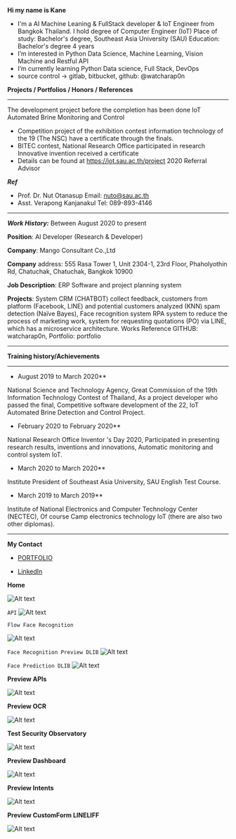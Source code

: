 



**Hi my name is Kane**

- I'm a AI Machine Leaning & FullStack developer & IoT Engineer from Bangkok Thailand. I hold degree of Computer Engineer (IoT) Place of study: Bachelor's degree, Southeast Asia University (SAU) Education: Bachelor's degree 4 years
- I’m interested in Python Data Science, Machine Learning, Vision Machine and Restful API
- I’m currently learning Python Data science, Full Stack, DevOps
- source control -> gitlab, bitbucket, github: @watcharap0n

**Projects / Portfolios / Honors / References**

****
The development project before the completion has been done IoT Automated Brine Monitoring and Control

- Competition project of the exhibition contest information technology of the 19 (The NSC) have a certificate through the finals.
- BITEC contest, National Research Office participated in research Innovative invention received a certificate
- Details can be found at https://iot.sau.ac.th/project 2020
Referral
Advisor

***Ref***
- Prof. Dr. Nut Otanasup Email: nuto@sau.ac.th 
- Asst. Verapong Kanjanakul Tel: 089-893-4146

****

***Work History:*** Between August 2020 to present

**Position**: AI Developer (Research & Developer)

**Company**: Mango Consultant Co.,Ltd

**Company** address: 555 Rasa Tower 1, Unit 2304-1, 23rd Floor, Phaholyothin Rd, Chatuchak, Chatuchak, Bangkok 10900

**Job Description**: ERP Software and project planning system

**Projects**: System CRM (CHATBOT) collect feedback, customers from platform (Facebook, LINE) and potential customers analyzed (KNN) spam detection (Naïve Bayes), Face recognition system RPA system
to reduce the process of marketing work, system for requesting quotations (PO) via LINE, which has a microservice architecture.
Works Reference GITHUB: watcharap0n, Portfolio: portfolio

****

**Training history/Achievements**

****

- August 2019 to March 2020**

National Science and Technology Agency,
Great Commission of the 19th Information Technology Contest of Thailand,
As a project developer who passed the final,
Competitive software development of the 22,
IoT Automated Brine Detection and Control Project.

- February 2020 to February 2020**

National Research Office Inventor 's Day 2020,
Participated in presenting research results, inventions and innovations, Automatic monitoring and control system IoT.

- March 2020 to March 2020**

Institute President of Southeast Asia University,
SAU English Test Course.

- March 2019 to March 2019**

Institute of National Electronics and Computer Technology
Center (NECTEC),
Of course Camp electronics technology IoT (there are also two other diplomas).

****

**My Contact**

- [PORTFOLIO](https://watcharapon.dev)

- [LinkedIn](https://www.linkedin.com/in/watcharapon-weeraborirak)

**Home**

![Alt text](https://github.com/watcharap0n/portfolio/blob/main/client/static/github/port1.png?raw=true "Title")


`API`
  ![Alt text](https://github.com/watcharap0n/dlib-dc/blob/main/static/github/api.png?raw=true "Title")

`Flow Face Recognition`

  ![Alt text](https://github.com/watcharap0n/portfolio/blob/main/client/assets/images/new1.png?raw=true "Title")

`Face Recognition Preview DLIB`
  ![Alt text](https://github.com/watcharap0n/dlib-dc/blob/main/static/github/face_preview.png?raw=true "Title")
  
`Face Prediction DLIB`
    ![Alt text](https://github.com/watcharap0n/dlib-dc/blob/main/static/github/face_predict.png?raw=true "Title")


**Preview APIs**

![Alt text](https://github.com/watcharap0n/ChatbotMultiple-Flask/blob/main/static/github/api.png?raw=true "Title")

**Preview OCR**

![Alt text](https://github.com/watcharap0n/portfolio/blob/main/client/assets/images/ocr.png?raw=true "Title")

**Test Security Observatory**

![Alt text](https://github.com/watcharap0n/test-security-observatory-fastapi/blob/hub/signature_middleware/server/static/vulner-test.png?raw=true "Title")

**Preview Dashboard**

![Alt text](https://github.com/watcharap0n/ChatbotMultiple-Flask/blob/main/static/github/preview_dashboard.png?raw=true "Title")

**Preview Intents**

![Alt text](https://github.com/watcharap0n/ChatbotMultiple-Flask/blob/main/static/github/bot2.png?raw=true "Title")

**Preview CustomForm LINELIFF**

![Alt text](https://github.com/watcharap0n/ChatbotMultiple-Flask/blob/main/static/github/line.png?raw=true "Title")
